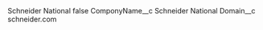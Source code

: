 <?xml version="1.0" encoding="UTF-8"?>
<CustomMetadata xmlns="http://soap.sforce.com/2006/04/metadata" xmlns:xsi="http://www.w3.org/2001/XMLSchema-instance" xmlns:xsd="http://www.w3.org/2001/XMLSchema">
    <label>Schneider National</label>
    <protected>false</protected>
    <values>
        <field>ComponyName__c</field>
        <value xsi:type="xsd:string">Schneider National</value>
    </values>
    <values>
        <field>Domain__c</field>
        <value xsi:type="xsd:string">schneider.com</value>
    </values>
</CustomMetadata>
